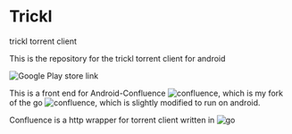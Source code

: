 # Trickl
trickl torrent client


This is the repository for the trickl torrent client for android

![Google Play store link](https://play.google.com/store/apps/details?id=com.shwifty.tex)

This is a front end for Android-Confluence ![confluence](https://github.com/arranlomas/Android-Confluence-Wrapper), which is my fork of the go ![confluence](https://github.com/anacrolix/confluence), which is slightly modified to run on android.

Confluence is a http wrapper for torrent client written in ![go](https://github.com/anacrolix/torrent)

